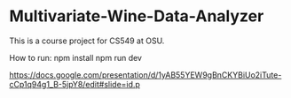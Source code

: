 # Multivariate-Wine-Data-Analyzer
This is a course project for CS549 at OSU.


How to run:
npm install
npm run dev




https://docs.google.com/presentation/d/1yAB55YEW9gBnCKYBiUo2iTute-cCp1q94g1_B-5jpY8/edit#slide=id.p
